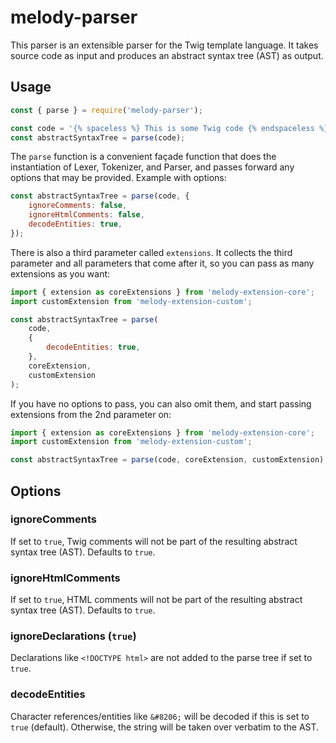 # melody-parser

This parser is an extensible parser for the Twig template language. It takes source code as input and produces an abstract syntax tree (AST) as output.

## Usage

```javascript
const { parse } = require('melody-parser');

const code = '{% spaceless %} This is some Twig code {% endspaceless %}';
const abstractSyntaxTree = parse(code);
```

The `parse` function is a convenient façade function that does the instantiation of Lexer, Tokenizer, and Parser, and passes forward any options that may be provided. Example with options:

```javascript
const abstractSyntaxTree = parse(code, {
    ignoreComments: false,
    ignoreHtmlComments: false,
    decodeEntities: true,
});
```

There is also a third parameter called `extensions`. It collects the third parameter and all parameters that come after it, so you can pass as many extensions as you want:

```javascript
import { extension as coreExtensions } from 'melody-extension-core';
import customExtension from 'melody-extension-custom';

const abstractSyntaxTree = parse(
    code,
    {
        decodeEntities: true,
    },
    coreExtension,
    customExtension
);
```

If you have no options to pass, you can also omit them, and start passing extensions from the 2nd parameter on:

```javascript
import { extension as coreExtensions } from 'melody-extension-core';
import customExtension from 'melody-extension-custom';

const abstractSyntaxTree = parse(code, coreExtension, customExtension);
```

## Options

### ignoreComments

If set to `true`, Twig comments will not be part of the resulting abstract syntax tree (AST). Defaults to `true`.

### ignoreHtmlComments

If set to `true`, HTML comments will not be part of the resulting abstract syntax tree (AST). Defaults to `true`.

### ignoreDeclarations (`true`)

Declarations like `<!DOCTYPE html>` are not added to the parse tree if set to `true`.

### decodeEntities

Character references/entities like `&#8206;` will be decoded if this is set to `true` (default). Otherwise, the string will be taken over verbatim to the AST.
